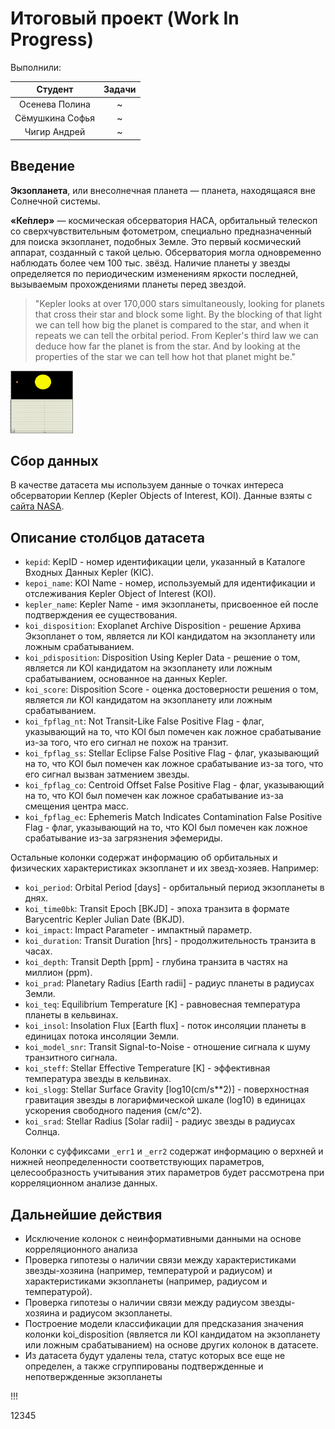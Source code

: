 # Итоговый проект (Work In Progress)

Выполнили:

| Студент         | Задачи |
| :-----:         | :---:  |
| Осенева Полина  |    ~    |
| Сёмушкина Софья |    ~    |
| Чигир Андрей    |    ~    |

## Введение

__Экзопланета__, или внесолнечная планета — планета, находящаяся вне Солнечной системы.

__«Ке́плер»__ — космическая обсерватория НАСА, орбитальный телескоп со сверхчувствительным фотометром, специально предназначенный для поиска экзопланет, подобных Земле. Это первый космический аппарат, созданный с такой целью. Обсерватория могла одновременно наблюдать более чем 100 тыс. звёзд. Наличие планеты у звезды определяется по периодическим изменениям яркости последней, вызываемым прохождениями планеты перед звездой.

> "Kepler looks at over 170,000 stars simultaneously, looking for planets that cross their star and block some light. 
By the blocking of that light we can tell how big the planet is compared to the star, and when it repeats we can tell the orbital period. From Kepler's third law we can deduce how far the planet is from the star. And by looking at the properties of the star we can tell how hot that planet might be."

<img src="https://github.com/Polinezhich/andan_FP/blob/main/imgs/The_model_of_a_transit.gif" width="100" height="100" />

## Сбор данных

В качестве датасета мы используем данные о точках интереса обсерватории Кеплер (Kepler Objects of Interest, KOI). Данные взяты с [сайта NASA](https://exoplanetarchive.ipac.caltech.edu/cgi-bin/TblView/nph-tblView?app=ExoTbls&config=cumulative).

## Описание столбцов датасета

* `kepid`: KepID - номер идентификации цели, указанный в Каталоге Входных Данных Kepler (KIC).
* `kepoi_name`: KOI Name - номер, используемый для идентификации и отслеживания Kepler Object of Interest (KOI).
* `kepler_name`: Kepler Name - имя экзопланеты, присвоенное ей после подтверждения ее существования.
* `koi_disposition`: Exoplanet Archive Disposition - решение Архива Экзопланет о том, является ли KOI кандидатом на экзопланету или ложным срабатыванием.
* `koi_pdisposition`: Disposition Using Kepler Data - решение о том, является ли KOI кандидатом на экзопланету или ложным срабатыванием, основанное на данных Kepler.
* `koi_score`: Disposition Score - оценка достоверности решения о том, является ли KOI кандидатом на экзопланету или ложным срабатыванием.
* `koi_fpflag_nt`: Not Transit-Like False Positive Flag - флаг, указывающий на то, что KOI был помечен как ложное срабатывание из-за того, что его сигнал не похож на транзит.
* `koi_fpflag_ss`: Stellar Eclipse False Positive Flag - флаг, указывающий на то, что KOI был помечен как ложное срабатывание из-за того, что его сигнал вызван затмением звезды.
* `koi_fpflag_co`: Centroid Offset False Positive Flag - флаг, указывающий на то, что KOI был помечен как ложное срабатывание из-за смещения центра масс.
* `koi_fpflag_ec`: Ephemeris Match Indicates Contamination False Positive Flag - флаг, указывающий на то, что KOI был помечен как ложное срабатывание из-за загрязнения эфемериды.


Остальные колонки содержат информацию об орбитальных и физических характеристиках экзопланет и их звезд-хозяев. Например:

* `koi_period`: Orbital Period [days] - орбитальный период экзопланеты в днях.
* `koi_time0bk`: Transit Epoch [BKJD] - эпоха транзита в формате Barycentric Kepler Julian Date (BKJD).
* `koi_impact`: Impact Parameter - импактный параметр.
* `koi_duration`: Transit Duration [hrs] - продолжительность транзита в часах.
* `koi_depth`: Transit Depth [ppm] - глубина транзита в частях на миллион (ppm).
* `koi_prad`: Planetary Radius [Earth radii] - радиус планеты в радиусах Земли.
* `koi_teq`: Equilibrium Temperature [K] - равновесная температура планеты в кельвинах.
* `koi_insol`: Insolation Flux [Earth flux] - поток инсоляции планеты в единицах потока инсоляции Земли.
* `koi_model_snr`: Transit Signal-to-Noise - отношение сигнала к шуму транзитного сигнала.
* `koi_steff`: Stellar Effective Temperature [K] - эффективная температура звезды в кельвинах.
* `koi_slogg`: Stellar Surface Gravity [log10(cm/s**2)] - поверхностная гравитация звезды в логарифмической шкале (log10) в единицах ускорения свободного падения (см/с^2).
* `koi_srad`: Stellar Radius [Solar radii] - радиус звезды в радиусах Солнца.


Колонки с суффиксами `_err1` и `_err2` содержат информацию о верхней и нижней неопределенности соответствующих параметров, целесообразность учитывания этих параметров будет рассмотрена при корреляционном анализе данных.

## Дальнейшие действия

* Исключение колонок с неинформативными данными на основе корреляционного анализа
* Проверка гипотезы о наличии связи между характеристиками звезды-хозяина (например, температурой и радиусом) и характеристиками экзопланеты (например, радиусом и температурой).
* Проверка гипотезы о наличии связи между радиусом звезды-хозяина и радиусом экзопланеты.
* Построение модели классификации для предсказания значения колонки koi_disposition (является ли KOI кандидатом на экзопланету или ложным срабатыванием) на основе других колонок в датасете.
* Из датасета будут удалены тела, статус которых все еще не определен, а также сгруппированы подтвержденные и непотвержденные экзопланеты

!!!

12345
